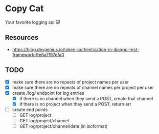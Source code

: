 # Copy Cat
Your favorite logging api 😺

## Resources
- https://blog.devgenius.io/token-authentication-in-django-rest-framework-9e6a7f97efa0

## TODO

- [x] make sure there are no repeats of project names per user
- [x] make sure there are no repeats of channel names per project per user
- [x] create /log/ endpoint for log entries
    - [x] if there is no channel when they send a POST, create that channel
    - [x] if there is no project when they send a POST, return err
- [ ] create end points
    - [ ] GET log/project
    - [ ] GET log/project/channel
    - [ ] GET log/project/channel/date (in isoformat) 
